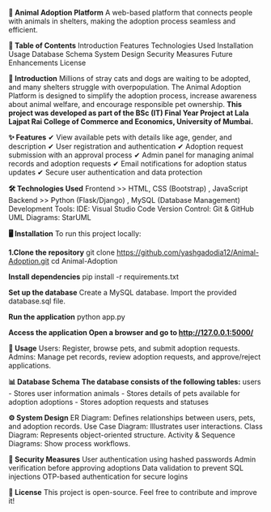 **🐾 Animal Adoption Platform**
A web-based platform that connects people with animals in shelters, making the adoption process seamless and efficient.

**📌 Table of Contents**
Introduction
Features
Technologies Used
Installation
Usage
Database Schema
System Design
Security Measures
Future Enhancements
License

**📖 Introduction**
Millions of stray cats and dogs are waiting to be adopted, and many shelters struggle with overpopulation. The Animal Adoption Platform is designed to simplify the adoption process, increase awareness about animal welfare, and encourage responsible pet ownership.
**This project was developed as part of the BSc (IT) Final Year Project at Lala Lajpat Rai College of Commerce and Economics, University of Mumbai.**

**✨ Features**
✔ View available pets with details like age, gender, and description
✔ User registration and authentication
✔ Adoption request submission with an approval process
✔ Admin panel for managing animal records and adoption requests
✔ Email notifications for adoption status updates
✔ Secure user authentication and data protection

**🛠 Technologies Used**
Frontend >> HTML, CSS (Bootstrap) , JavaScript
Backend >> Python (Flask/Django) , MySQL (Database Management)
Development Tools:
IDE: Visual Studio Code
Version Control: Git & GitHub
UML Diagrams: StarUML

**🖥 Installation**
To run this project locally:

**1.Clone the repository**
git clone https://github.com/yashgadodia12/Animal-Adoption.git
cd Animal-Adoption

**Install dependencies**
pip install -r requirements.txt

**Set up the database**
Create a MySQL database.
Import the provided database.sql file.

**Run the application**
python app.py

**Access the application Open a browser and go to http://127.0.0.1:5000/**

**📌 Usage**
Users: Register, browse pets, and submit adoption requests.
Admins: Manage pet records, review adoption requests, and approve/reject applications.

**📊 Database Schema**
**The database consists of the following tables:**
users - Stores user information
animals - Stores details of pets available for adoption
adoptions - Stores adoption requests and statuses

**⚙ System Design**
ER Diagram: Defines relationships between users, pets, and adoption records.
Use Case Diagram: Illustrates user interactions.
Class Diagram: Represents object-oriented structure.
Activity & Sequence Diagrams: Show process workflows.

**🔐 Security Measures**
User authentication using hashed passwords
Admin verification before approving adoptions
Data validation to prevent SQL injections
OTP-based authentication for secure logins

**📜 License**
This project is open-source. Feel free to contribute and improve it! 
